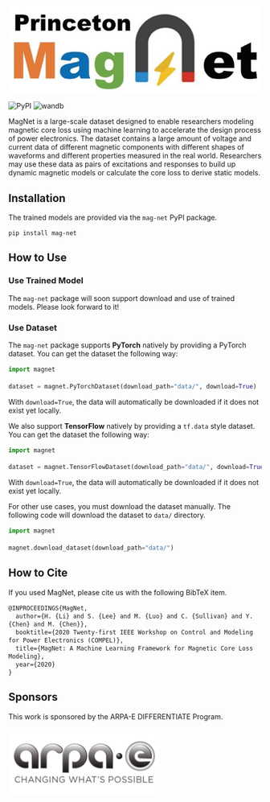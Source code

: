 ![MagNet Logo](images/magnet_logo.jpg)

![PyPI](https://img.shields.io/pypi/v/mag-net?color=blue)
![wandb](https://img.shields.io/badge/wandb-metric-yellow)

MagNet is a large-scale dataset designed to enable researchers modeling magnetic core loss using machine learning to accelerate the design process of power electronics. The dataset contains a large amount of voltage and current data of different magnetic components with different shapes of waveforms and different properties measured in the real world. Researchers may use these data as pairs of excitations and responses to build up dynamic magnetic models or calculate the core loss to derive static models.



## Installation

The trained models are provided via the `mag-net` PyPI package.

```
pip install mag-net
```



## How to Use

### Use Trained Model

The `mag-net` package will soon support download and use of trained models. Please look forward to it!

### Use Dataset

The `mag-net` package supports **PyTorch** natively by providing a PyTorch dataset. You can get the dataset the following way:

```python
import magnet

dataset = magnet.PyTorchDataset(download_path="data/", download=True)
```

With `download=True`, the data will automatically be downloaded if it does not exist yet locally. 

We also support **TensorFlow** natively by providing a `tf.data` style dataset. You can get the dataset the following way:

```python
import magnet

dataset = magnet.TensorFlowDataset(download_path="data/", download=True)
```

With `download=True`, the data will automatically be downloaded if it does not exist yet locally. 

For other use cases, you must download the dataset manually. The following code will download the dataset to `data/` directory.

```python
import magnet

magnet.download_dataset(download_path="data/")
```


## How to Cite

If you used MagNet, please cite us with the following BibTeX item.

<!-- TODO: Update once COMPEL 2020 happens -->

```
@INPROCEEDINGS{MagNet,
  author={H. {Li} and S. {Lee} and M. {Luo} and C. {Sullivan} and Y. {Chen} and M. {Chen}},
  booktitle={2020 Twenty-first IEEE Workshop on Control and Modeling for Power Electronics (COMPEL)}, 
  title={MagNet: A Machine Learning Framework for Magnetic Core Loss Modeling}, 
  year={2020}
}
```

## Sponsors

This work is sponsored by the ARPA-E DIFFERENTIATE Program.

<img src="images/arpae.jpg" width=300>
